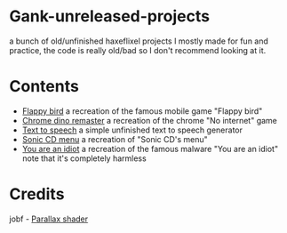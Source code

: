 # Gank-unreleased-projects

a bunch of old/unfinished haxeflixel projects I mostly made for fun and practice,
the code is really old/bad so I don't recommend looking at it. 

# Contents
- [Flappy bird](https://github.com/Gankutsuou-Gank/Gank-unreleased-projects/tree/main/Flappy%20bird) a recreation of the famous mobile game "Flappy bird"
- [Chrome dino remaster](https://github.com/Gankutsuou-Gank/Gank-unreleased-projects/tree/main/Chrome%20dino) a recreation of the chrome "No internet" game
- [Text to speech](https://github.com/Gankutsuou-Gank/Gank-unreleased-projects/tree/main/TextToSpeech) a simple unfinished text to speech generator 
- [Sonic CD menu](https://github.com/Gankutsuou-Gank/Gank-unreleased-projects/tree/main/Sonic%20CD%20menu) a recreation of "Sonic CD's menu"
- [You are an idiot](https://github.com/Gankutsuou-Gank/Gank-unreleased-projects/tree/main/You%20are%20an%20idiot) a recreation of the famous malware "You are an idiot" note that it's completely harmless

# Credits 
jobf - [Parallax shader](https://github.com/jobf/haxeflixel-retro-scrolling-shader)
